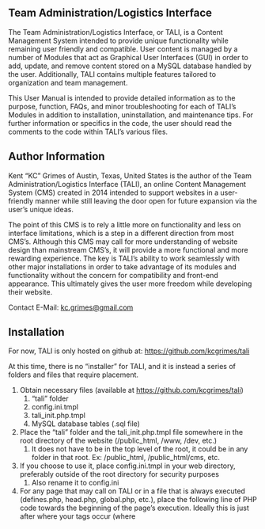 ## Team Administration/Logistics Interface

The Team Administration/Logistics Interface, or TALI, is a Content Management System intended to provide unique functionality while remaining user friendly and compatible. User content is managed by a number of Modules that act as Graphical User Interfaces (GUI) in order to add, update, and remove content stored on a MySQL database handled by the user. Additionally, TALI contains multiple features tailored to organization and team management.

This User Manual is intended to provide detailed information as to the purpose, function, FAQs, and minor troubleshooting for each of TALI’s Modules in addition to installation, uninstallation, and maintenance tips. For further information or specifics in the code, the user should read the comments to the code within TALI’s various files. 

## Author Information

Kent “KC” Grimes of Austin, Texas, United States is the author of the Team Administration/Logistics Interface (TALI), an online Content Management System (CMS) created in 2014 intended to support websites in a user-friendly manner while still leaving the door open for future expansion via the user’s unique ideas. 

The point of this CMS is to rely a little more on functionality and less on interface limitations, which is a step in a different direction from most CMS’s. Although this CMS may call for more understanding of website design than mainstream CMS’s, it will provide a more functional and more rewarding experience. The key is TALI’s ability to work seamlessly with other major installations in order to take advantage of its modules and functionality without the concern for compatibility and front-end appearance. This ultimately gives the user more freedom while developing their website.

Contact E-Mail: kc.grimes@gmail.com

## Installation

For now, TALI is only hosted on github at: https://github.com/kcgrimes/tali  

At this time, there is no “installer” for TALI, and it is instead a series of folders and files that require placement. 

1. Obtain necessary files (available at https://github.com/kcgrimes/tali)
	1. “tali” folder
	1. config.ini.tmpl
	1. tali_init.php.tmpl
	1. MySQL database tables (.sql file)
2. Place the “tali” folder and the tali_init.php.tmpl file somewhere in the root directory of the website (/public_html, /www, /dev, etc.)
	1. It does not have to be in the top level of the root, it could be in any folder in that root. Ex: /public_html, /public_html/cms, etc.
3. If you choose to use it, place config.ini.tmpl in your web directory, preferably outside of the root directory for security purposes
	1. Also rename it to config.ini
4. For any page that may call on TALI or in a file that is always executed (defines.php, head.php, global.php, etc.), place the following line of PHP code towards the beginning of the page’s execution. Ideally this is just after where your <head> tags occur (where <title> and <meta> are defined, shortly after session_start(), etc.)

```
//Initialize Team Administration/Logistics Interface (TALI)
require "tali_init.php";
```
	
Note: If the tali_init.php file is anywhere but the root directory (or whatever level <head> is in) you will need to adjust the path above accordingly, along with make adjustments as directed in tali_init.php.

5. Using phpMyAdmin or similar MySQL Database GUI, import the TALI .sql file to the desired database so that the TALI tables will populate
6. Rename tali_init.php.tmpl to tali_init.php
7. Edit tali_init.php to tailor TALI to your website’s configuration
8. At this time, the user should not notice any changes to their website unless there are conflicting CSS definitions. The user should however be able to access /tali/index.php (Ex. https://www.domain.com/tali/index.php) and begin utilizing the modules!
	1. The initial access login is temporary and should be changed to a permanent, unique login ASAP:
		a. Username: admin
		a. Password: password

## Documentation

A Word document is included with TALI. This User Manual is intended to provide detailed information as to the purpose, function, FAQs, and minor troubleshooting for each of TALI’s Modules in addition to installation, uninstallation, and maintenance tips. For further information or specifics in the code, the user should read the comments to the code within TALI’s various files. Any further questions or comments can be directed to the author. 

## Tests

TALI is designed to exit upon critical failure and it will attempt to announce the problem in plain text. These types of failures are intended for development, and should never be encountered down the road if they were not encountered at launch, save for software updates. Upon setup or completion of modifications, it is recommended that the user, before launch, access at minimum the following pages:
* Home Page
* Some other front-end page that calls TALI
* Front-end page that uses a heavy TALI module (Roster, News, etc.)
* Back-end TALI Index
* Back-end page for any TALI module

## Contributors

Contributions are welcomed and encouraged. Please follow the below guidelines:
* Use the Pull Request feature
* Document any additional work
* Provide reasonable commit history comments
* Test all modifications locally and online

## License

MIT License

Copyright (c) 2014-2018 Kent "KC" Grimes. All Rights Reserved.

Permission is hereby granted, free of charge, to any person obtaining a copy of this software and associated documentation files (the "Software"), to deal in the Software without restriction, including without limitation the rights to use, copy, modify, merge, publish, distribute, sublicense, and/or sell copies of the Software, and to permit persons to whom the Software is furnished to do so, subject to the following conditions:

The above copyright notice and this permission notice shall be included in all copies or substantial portions of the Software.

THE SOFTWARE IS PROVIDED "AS IS", WITHOUT WARRANTY OF ANY KIND, EXPRESS OR IMPLIED, INCLUDING BUT NOT LIMITED TO THE WARRANTIES OF MERCHANTABILITY, FITNESS FOR A PARTICULAR PURPOSE AND NONINFRINGEMENT. IN NO EVENT SHALL THE AUTHORS OR COPYRIGHT HOLDERS BE LIABLE FOR ANY CLAIM, DAMAGES OR OTHER LIABILITY, WHETHER IN AN ACTION OF CONTRACT, TORT OR OTHERWISE, ARISING FROM, OUT OF OR IN CONNECTION WITH THE SOFTWARE OR THE USE OR OTHER DEALINGS IN THE SOFTWARE.
